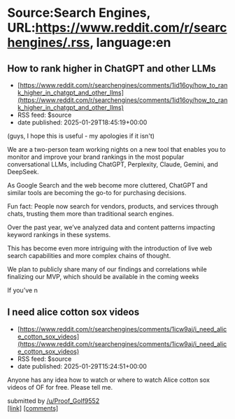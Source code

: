 # Source:Search Engines, URL:https://www.reddit.com/r/searchengines/.rss, language:en

## How to rank higher in ChatGPT and other LLMs
 - [https://www.reddit.com/r/searchengines/comments/1id16oy/how_to_rank_higher_in_chatgpt_and_other_llms](https://www.reddit.com/r/searchengines/comments/1id16oy/how_to_rank_higher_in_chatgpt_and_other_llms)
 - RSS feed: $source
 - date published: 2025-01-29T18:45:19+00:00

<!-- SC_OFF --><div class="md"><p>(guys, I hope this is useful - my apologies if it isn&#39;t)</p> <p>We are a two-person team working nights on a new tool that enables you to monitor and improve your brand rankings in the most popular conversational LLMs, including ChatGPT, Perplexity, Claude, Gemini, and DeepSeek.</p> <p>As Google Search and the web become more cluttered, ChatGPT and similar tools are becoming the go-to for purchasing decisions.</p> <p>Fun fact: People now search for vendors, products, and services through chats, trusting them more than traditional search engines.</p> <p>Over the past year, we’ve analyzed data and content patterns impacting keyword rankings in these systems.</p> <p>This has become even more intriguing with the introduction of live web search capabilities and more complex chains of thought.</p> <p>We plan to publicly share many of our findings and correlations while finalizing our MVP, which should be available in the coming weeks</p> <p>If you’ve n

## I need alice cotton sox videos
 - [https://www.reddit.com/r/searchengines/comments/1icw9aj/i_need_alice_cotton_sox_videos](https://www.reddit.com/r/searchengines/comments/1icw9aj/i_need_alice_cotton_sox_videos)
 - RSS feed: $source
 - date published: 2025-01-29T15:24:51+00:00

<!-- SC_OFF --><div class="md"><p>Anyone has any idea how to watch or where to watch Alice cotton sox videos of OF for free. Please tell me.</p> </div><!-- SC_ON --> &#32; submitted by &#32; <a href="https://www.reddit.com/user/Proof_Golf9552"> /u/Proof_Golf9552 </a> <br/> <span><a href="https://www.reddit.com/r/searchengines/comments/1icw9aj/i_need_alice_cotton_sox_videos/">[link]</a></span> &#32; <span><a href="https://www.reddit.com/r/searchengines/comments/1icw9aj/i_need_alice_cotton_sox_videos/">[comments]</a></span>

